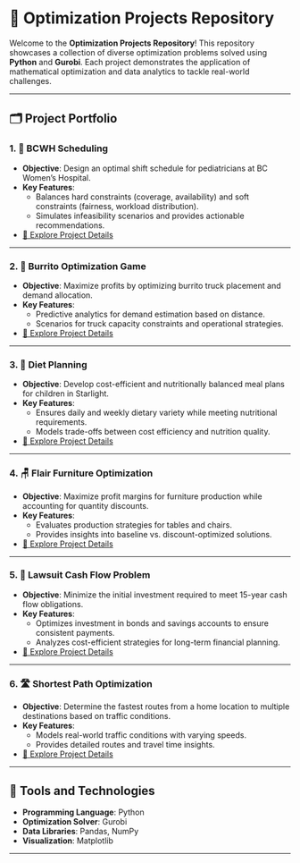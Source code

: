 # 🚀 Optimization Projects Repository

Welcome to the **Optimization Projects Repository**! This repository showcases a collection of diverse optimization problems solved using **Python** and **Gurobi**. Each project demonstrates the application of mathematical optimization and data analytics to tackle real-world challenges.

---

## 🗂️ Project Portfolio

### 1. **🏥 BCWH Scheduling**
- **Objective**: Design an optimal shift schedule for pediatricians at BC Women’s Hospital.
- **Key Features**:
  - Balances hard constraints (coverage, availability) and soft constraints (fairness, workload distribution).
  - Simulates infeasibility scenarios and provides actionable recommendations.
- [📁 Explore Project Details](./BCWH%20Scheduling)

---

### 2. **🌯 Burrito Optimization Game**
- **Objective**: Maximize profits by optimizing burrito truck placement and demand allocation.
- **Key Features**:
  - Predictive analytics for demand estimation based on distance.
  - Scenarios for truck capacity constraints and operational strategies.
- [📁 Explore Project Details](./Burrito%20Optimization%20Game)

---

### 3. **🍎 Diet Planning**
- **Objective**: Develop cost-efficient and nutritionally balanced meal plans for children in Starlight.
- **Key Features**:
  - Ensures daily and weekly dietary variety while meeting nutritional requirements.
  - Models trade-offs between cost efficiency and nutrition quality.
- [📁 Explore Project Details](./Diet%20Planning)

---

### 4. **🪑 Flair Furniture Optimization**
- **Objective**: Maximize profit margins for furniture production while accounting for quantity discounts.
- **Key Features**:
  - Evaluates production strategies for tables and chairs.
  - Provides insights into baseline vs. discount-optimized solutions.
- [📁 Explore Project Details](./Flair%20Furniture)

---

### 5. **💸 Lawsuit Cash Flow Problem**
- **Objective**: Minimize the initial investment required to meet 15-year cash flow obligations.
- **Key Features**:
  - Optimizes investment in bonds and savings accounts to ensure consistent payments.
  - Analyzes cost-efficient strategies for long-term financial planning.
- [📁 Explore Project Details](./Lawsuit%20Cash%20Flow%20Problem)

---

### 6. **🛣️ Shortest Path Optimization**
- **Objective**: Determine the fastest routes from a home location to multiple destinations based on traffic conditions.
- **Key Features**:
  - Models real-world traffic conditions with varying speeds.
  - Provides detailed routes and travel time insights.
- [📁 Explore Project Details](./Shortest%20Path)

---

## 🔧 Tools and Technologies
- **Programming Language**: Python
- **Optimization Solver**: Gurobi
- **Data Libraries**: Pandas, NumPy
- **Visualization**: Matplotlib

---
